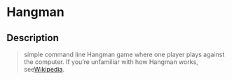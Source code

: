 # Hangman

## Description
> simple command line Hangman game where one player plays against the computer. If you’re unfamiliar with how Hangman works, see[Wikipedia](https://en.wikipedia.org/wiki/Hangman_(game)).


